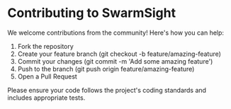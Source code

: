 ﻿# Contributing to SwarmSight

We welcome contributions from the community! Here's how you can help:

1. Fork the repository
2. Create your feature branch (git checkout -b feature/amazing-feature)
3. Commit your changes (git commit -m 'Add some amazing feature')
4. Push to the branch (git push origin feature/amazing-feature)
5. Open a Pull Request

Please ensure your code follows the project's coding standards and includes appropriate tests.

